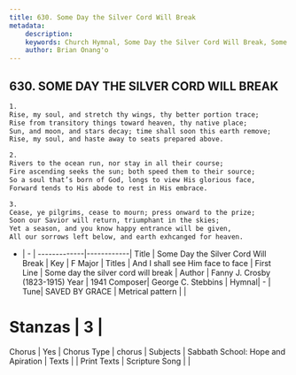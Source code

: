 ```yaml
---
title: 630. Some Day the Silver Cord Will Break
metadata:
    description: 
    keywords: Church Hymnal, Some Day the Silver Cord Will Break, Some day the silver cord will break, And I shall see Him face to face
    author: Brian Onang'o
---
```



## 630. SOME DAY THE SILVER CORD WILL BREAK

```txt
1.
Rise, my soul, and stretch thy wings, thy better portion trace;
Rise from transitory things toward heaven, thy native place;
Sun, and moon, and stars decay; time shall soon this earth remove;
Rise, my soul, and haste away to seats prepared above.

2.
Rivers to the ocean run, nor stay in all their course;
Fire ascending seeks the sun; both speed them to their source;
So a soul that’s born of God, longs to view His glorious face,
Forward tends to His abode to rest in His embrace.

3.
Cease, ye pilgrims, cease to mourn; press onward to the prize;
Soon our Savior will return, triumphant in the skies;
Yet a season, and you know happy entrance will be given,
All our sorrows left below, and earth exhcanged for heaven.
```

- |   -  |
-------------|------------|
Title | Some Day the Silver Cord Will Break |
Key | F Major |
Titles | And I shall see Him face to face |
First Line | Some day the silver cord will break |
Author | Fanny J. Crosby (1823-1915)
Year | 1941
Composer| George C. Stebbins |
Hymnal|  - |
Tune| SAVED BY GRACE |
Metrical pattern | |
# Stanzas | 3 |
Chorus | Yes |
Chorus Type | chorus |
Subjects | Sabbath School: Hope and Apiration |
Texts |  |
Print Texts | 
Scripture Song |  |
  
